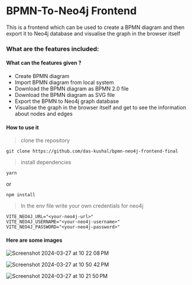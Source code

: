 # BPMN-To-Neo4j Frontend

This is a frontend which can be used to create a BPMN diagram and then export it to Neo4j database and visualise the graph in the browser itself

### What are the features included:

#### What can the features given ?

- Create BPMN diagram
- Import BPMN diagram from local system
- Download the BPMN diagram as BPMN 2.0 file
- Download the BPMN diagram as SVG file
- Export the BPMN to Neo4j graph database
- Visualise the graph in the browser itself and get to see the information about nodes and edges

#### How to use it

> clone the repository

```
git clone https://github.com/das-kushal/bpmn-neo4j-frontend-final
```

> install dependencies

```
yarn
```

or

```
npm install
```

> In the env file write your own credentials for neo4j

```
VITE_NEO4J_URL="<your-neo4j-url>"
VITE_NEO4J_USERNAME="<your-neo4j-username>"
VITE_NEO4J_PASSWORD="<your-neo4j-password>"
```

#### Here are some images

![Screenshot 2024-03-27 at 10 22 08 PM](https://github.com/das-kushal/bpmn-neo4j-frontend-final/assets/86544278/9d5bb664-7dcb-45e3-b559-6cd156ea8a4d)

![Screenshot 2024-03-27 at 10 50 42 PM](https://github.com/das-kushal/bpmn-neo4j-frontend-final/assets/86544278/a6027164-4665-4760-81fa-2e543058174f)

![Screenshot 2024-03-27 at 10 21 50 PM](https://github.com/das-kushal/bpmn-neo4j-frontend-final/assets/86544278/ceb720bd-4033-444c-9c4e-a222dccd4eac)
